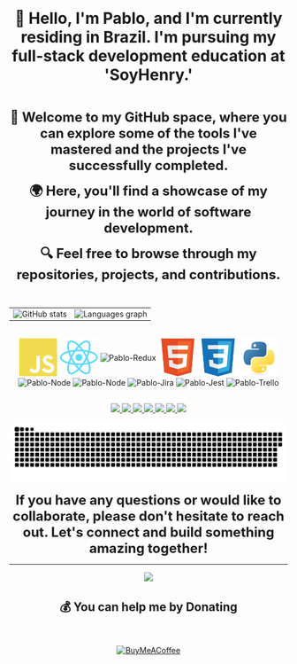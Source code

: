 <p align="center">
  <strong style="font-size: 28px;">👋 Hello, I'm Pablo, and I'm currently residing in Brazil. I'm pursuing my full-stack development education at 'SoyHenry.'</strong>
</p>
<br>
<p align="center">
  <strong style="font-size: 24px;">🚀 Welcome to my GitHub space, where you can explore some of the tools I've mastered and the projects I've successfully completed.</strong>
</p>
<p align="center">
  <strong style="font-size: 24px;">🌍 Here, you'll find a showcase of my journey in the world of software development.</strong>
</p>
<p align="center">
  <strong style="font-size: 24px;">🔍 Feel free to browse through my repositories, projects, and contributions.</strong>
</p>
<br>


<table>
  <tr>
    <td align="center">
      <img src="https://github-readme-stats.vercel.app/api?username=pablo0261&theme=gotham&show_icons=true" alt="GitHub stats" />
    </td>
    <td align="center">
      <img src="https://github-readme-stats.vercel.app/api/top-langs?username=pablo0261&locale=en&hide_title=false&layout=compact&card_width=150&langs_count=5&theme=gotham&hide_border=false" height="195" alt="Languages graph" />
    </td>
  </tr>
</table>

<div style="display: inline_block" align="center"><br>
  <img align="center" alt="Pablo-Js" height="70" width="70" src="https://raw.githubusercontent.com/devicons/devicon/master/icons/javascript/javascript-plain.svg">
  <img align="center" alt="Pablo-React" height="70" width="70" src="https://raw.githubusercontent.com/devicons/devicon/master/icons/react/react-original.svg">
  <img align="center" alt="Pablo-Redux" height="70" width="70" src="https://cdn.jsdelivr.net/gh/devicons/devicon/icons/redux/redux-original.svg">
  <img align="center" alt="Pablo-HTML" height="70" width="70" src="https://raw.githubusercontent.com/devicons/devicon/master/icons/html5/html5-original.svg">
  <img align="center" alt="Rafa-CSS" height="70" width="70" src="https://raw.githubusercontent.com/devicons/devicon/master/icons/css3/css3-original.svg">
  <img align="center" alt="Pablo-Python" height="70" width="70" src="https://raw.githubusercontent.com/devicons/devicon/master/icons/python/python-original.svg">
  <img align="center" alt="Pablo-Node" height="70" width="70" src="https://icongr.am/devicon/nodejs-original.svg?size=108&color=currentColor">
  <img align="center" alt="Pablo-Node" height="70" width="70" src="https://cdn.jsdelivr.net/gh/devicons/devicon/icons/postgresql/postgresql-original-wordmark.svg">
  <img align="center" alt="Pablo-Jira" height="70" width="70" src="https://cdn.jsdelivr.net/gh/devicons/devicon/icons/jira/jira-original-wordmark.svg" />
  <img align="center" alt="Pablo-Jest" height="70" width="70" src="https://cdn.jsdelivr.net/gh/devicons/devicon/icons/jest/jest-plain.svg" />
  <img align="center" alt="Pablo-Trello" height="70" width="70" src="https://cdn.jsdelivr.net/gh/devicons/devicon/icons/trello/trello-plain.svg" />
</div>

##

    
<div align="center">
  <a href="https://discord.gg/fcU5W3He" target="_blank">
    <img src="https://img.shields.io/badge/Discord-7289DA?style=for-the-badge&logo=discord&logoColor=white">
  </a>
  <a href="mailto:pablobesler@gmail.com" alt="Gmail">
    <img src="https://img.shields.io/badge/Gmail-D14836?style=for-the-badge&logo=gmail&logoColor=white" />
  </a>
  <a href="https://api.whatsapp.com/send?phone=+5521999865820" alt="WhatsApp">
    <img src="https://img.shields.io/badge/WhatsApp-25D366?style=for-the-badge&logo=whatsapp&logoColor=white" />
  </a>
  
  <a href="https://www.linkedin.com/in/pablo-besler/" target="_blank">
    <img src="https://img.shields.io/badge/LinkedIn-0077B5?style=for-the-badge&logo=linkedin&logoColor=white">
  </a>
  <a href="@PabloBesler" target="_blank">
    <img src="https://img.shields.io/badge/Slack-4A154B?style=for-the-badge&logo=slack&logoColor=white">
  </a>
   <a href="https://t.me/Pablobes" target="_blank">
    <img src="https://img.shields.io/badge/Telegram-0088cc?style=for-the-badge&logo=telegram&logoColor=white">
  </a>
  <a >
    <img src="[https://img.shields.io/badge/Slack-4A154B?style=for-the-badge&logo=slack&logoColor=white](https://img.shields.io/badge/git-%23F05033.svg?style=for-the-badge&logo=git&logoColor=white "Git")">
  </a>

<div align="center">  



![](https://raw.githubusercontent.com/CompetitiveLin/Snake-in-Contribution-Grid/output/github-contribution-grid-snake.svg)
</div>

<p align="center">
<strong style="font-size: 24px;">If you have any questions or would like to collaborate, please don't hesitate to reach out. Let's connect and build something amazing together!</strong>
  <p/>


[medium]: https://medium.com/
[github]: https://github.com/
[google]: https://www.google.com
[mdn]: https://developer.mozilla.org/en-US/
[wiki]: https://en.wikipedia.org/wiki/Main_Page
[quora]: https://www.quora.com/
[doc]: https://www.digitalocean.com/community
[udemy]: https://www.udemy.com/
[gog]: https://www.geeksforgeeks.org/
[fcc]: https://www.freecodecamp.org/
[sof]: https://stackoverflow.com/
[repo]: https://github.com/codingstella?tab=repositories

<hr />

![](https://img.shields.io/github/followers/pablo0261?logo=github&style=for-the-badge&color=0891b2&labelColor=1c1917)


 ## 💰 You can help me by Donating

<br/>
 
  [![BuyMeACoffee](https://img.buymeacoffee.com/button-api/?text=Buymeacoffee&emoji=&slug=codingstella&button_colour=FFDD00&font_colour=000000&font_family=Comic&outline_colour=000000&coffee_colour=ffffff)](https://www.buymeacoffee.com/pablobesler)

<!-- ![](https://github-readme-stats.vercel.app/api/top-langs/?username=codingstella&theme=onedark) -->
